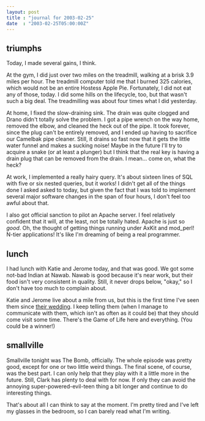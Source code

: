 ```yaml
---
layout: post
title : "journal for 2003-02-25"
date  : "2003-02-25T05:00:00Z"
---
```



## triumphs

Today, I made several gains, I think.

At the gym, I did just over two miles on the treadmill, walking at a brisk 3.9 miles per hour.  The treadmill computer told me that I burned 325 calories, which would not be an entire Hostess Apple Pie.  Fortunately, I did not eat any of those, today.  I did some hills on the lifecycle, too, but that wasn't such a big deal.  The treadmilling was about four times what I did yesterday.

At home, I fixed the slow-draining sink.  The drain was quite clogged and Drano didn't totally solve the problem.  I got a pipe wrench on the way home, removed the elbow, and cleaned the heck out of the pipe.  It took forever, since the plug can't be entirely removed, and I ended up having to sacrifice our Camelbak pipe cleaner.  Still, it drains so fast now that it gets the little water funnel and makes a sucking noise!  Maybe in the future I'll try to acquire a snake (or at least a plunger) but I think that the real key is having a drain plug that can be removed from the drain.  I mean... come on, what the heck?

At work, I implemented a really hairy query.  It's about sixteen lines of SQL with five or six nested queries, but it works!  I didn't get all of the things done I asked asked to today, but given the fact that I was told to implement several major software changes in the span of four hours, I don't feel too awful about that.

I also got official sanction to pilot an Apache server.  I feel relatively confident that it will, at the least, not be totally hated.  Apache is just so <em>good</em>.  Oh, the thought of getting things running under AxKit and mod_perl!  N-tier applications!  It's like I'm dreaming of being a real programmer.

## lunch

I had lunch with Katie and Jerome today, and that was good.  We got some not-bad Indian at Nawab.  Nawab is good because it's near work, but their food isn't very consistent in quality.  Still, it never drops below, "okay," so I don't have too much to complain about.

Katie and Jerome live about a mile from us, but this is the first time I've seen them since <a href='/images/wedding'>their wedding</a>.  I keep telling them (when I manage to communicate with them, which isn't as often as it could be) that they should come visit some time.  There's the Game of Life here and everything.  (You could be a winner!)

## smallville

Smallville tonight was The Bomb, officially.  The whole episode was pretty good, except for one or two little weird things.  The final scene, of course, was the best part.  I can only help that they play with it a little more in the future.  Still, Clark has plenty to deal with for now.  If only they can avoid the annoying super-powered-evil-teen thing a bit longer and continue to do interesting things.

That's about all I can think to say at the moment.  I'm pretty tired and I've left my glasses in the bedroom, so I can barely read what I'm writing.

